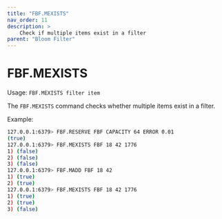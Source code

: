 ```yaml
---
title: "FBF.MEXISTS"
nav_order: 11
description: >
    Check if multiple items exist in a filter
parent: "Bloom Filter"
---
```


# FBF.MEXISTS

Usage: `FBF.MEXISTS filter item`

The `FBF.MEXISTS` command checks whether multiple items exist in a filter.

Example:

```bash
127.0.0.1:6379> FBF.RESERVE FBF CAPACITY 64 ERROR 0.01
(true)
127.0.0.1:6379> FBF.MEXISTS FBF 18 42 1776
1) (false)
2) (false)
3) (false)
127.0.0.1:6379> FBF.MADD FBF 18 42
1) (true)
2) (true)
127.0.0.1:6379> FBF.MEXISTS FBF 18 42 1776
1) (true)
2) (true)
3) (false)
```
